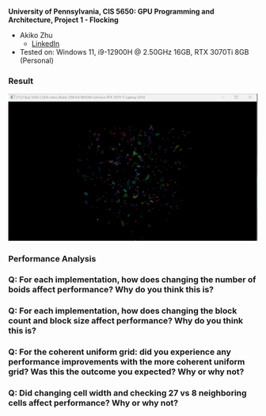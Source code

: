 **University of Pennsylvania, CIS 5650: GPU Programming and Architecture,
Project 1 - Flocking**

* Akiko Zhu
  * [LinkedIn](https://www.linkedin.com/in/geming-akiko-zhu-b6705a255/)
* Tested on: Windows 11, i9-12900H @ 2.50GHz 16GB, RTX 3070Ti 8GB (Personal)

### Result
![](images/naive.gif)
### Performance Analysis

### Q: For each implementation, how does changing the number of boids affect performance? Why do you think this is?

### Q: For each implementation, how does changing the block count and block size affect performance? Why do you think this is?

### Q: For the coherent uniform grid: did you experience any performance improvements with the more coherent uniform grid? Was this the outcome you expected? Why or why not?

### Q: Did changing cell width and checking 27 vs 8 neighboring cells affect performance? Why or why not?
